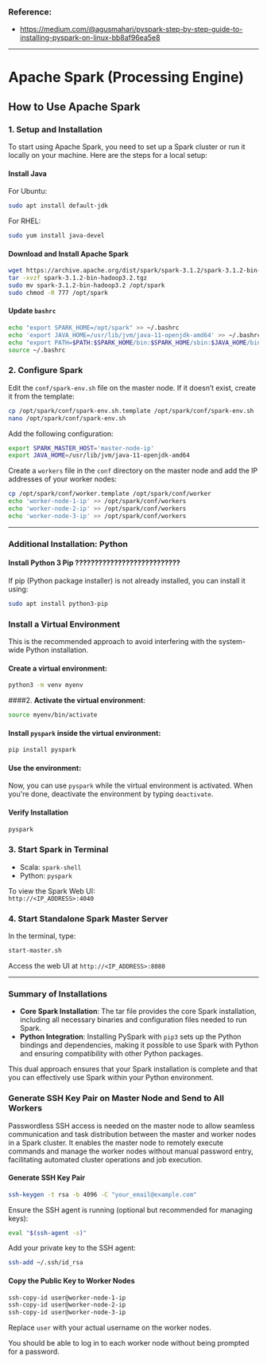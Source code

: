 ### Reference:
- https://medium.com/@agusmahari/pyspark-step-by-step-guide-to-installing-pyspark-on-linux-bb8af96ea5e8

---

# Apache Spark (Processing Engine)
## How to Use Apache Spark

### 1. Setup and Installation
To start using Apache Spark, you need to set up a Spark cluster or run it locally on your machine. Here are the steps for a local setup:

#### Install Java
For Ubuntu:
```sh
sudo apt install default-jdk
```
For RHEL:
```sh
sudo yum install java-devel
```

#### Download and Install Apache Spark
```sh
wget https://archive.apache.org/dist/spark/spark-3.1.2/spark-3.1.2-bin-hadoop3.2.tgz
tar -xvzf spark-3.1.2-bin-hadoop3.2.tgz
sudo mv spark-3.1.2-bin-hadoop3.2 /opt/spark
sudo chmod -R 777 /opt/spark
```

#### Update `bashrc`
```sh
echo "export SPARK_HOME=/opt/spark" >> ~/.bashrc
echo 'export JAVA_HOME=/usr/lib/jvm/java-11-openjdk-amd64' >> ~/.bashrc
echo "export PATH=$PATH:$SPARK_HOME/bin:$SPARK_HOME/sbin:$JAVA_HOME/bin" >> ~/.bashrc
source ~/.bashrc
```

### 2. Configure Spark
Edit the `conf/spark-env.sh` file on the master node. If it doesn’t exist, create it from the template:
```sh
cp /opt/spark/conf/spark-env.sh.template /opt/spark/conf/spark-env.sh
nano /opt/spark/conf/spark-env.sh
```
Add the following configuration:
```sh
export SPARK_MASTER_HOST='master-node-ip'
export JAVA_HOME=/usr/lib/jvm/java-11-openjdk-amd64
```

Create a `workers` file in the `conf` directory on the master node and add the IP addresses of your worker nodes:
```sh
cp /opt/spark/conf/worker.template /opt/spark/conf/worker
echo 'worker-node-1-ip' >> /opt/spark/conf/workers
echo 'worker-node-2-ip' >> /opt/spark/conf/workers
echo 'worker-node-3-ip' >> /opt/spark/conf/workers
```

---

### Additional Installation: Python 

#### Install Python 3 Pip ???????????????????????????
If pip (Python package installer) is not already installed, you can install it using:
```sh
sudo apt install python3-pip
```

### Install a Virtual Environment
This is the recommended approach to avoid interfering with the system-wide Python installation.

#### **Create a virtual environment**:
   ```bash
   python3 -m venv myenv
   ```

####2. **Activate the virtual environment**:
   ```bash
   source myenv/bin/activate
   ```

#### **Install `pyspark` inside the virtual environment**:
   ```bash
   pip install pyspark
   ```

#### **Use the environment**:
   Now, you can use `pyspark` while the virtual environment is activated. When you're done, deactivate the environment by typing `deactivate`.



#### Verify Installation
```sh
pyspark
```

### 3. Start Spark in Terminal
- Scala: `spark-shell`
- Python: `pyspark`

To view the Spark Web UI:  
`http://<IP_ADDRESS>:4040`

### 4. Start Standalone Spark Master Server
In the terminal, type:
```sh
start-master.sh
```
Access the web UI at `http://<IP_ADDRESS>:8080`

---

### Summary of Installations
- **Core Spark Installation**: The tar file provides the core Spark installation, including all necessary binaries and configuration files needed to run Spark.
- **Python Integration**: Installing PySpark with `pip3` sets up the Python bindings and dependencies, making it possible to use Spark with Python and ensuring compatibility with other Python packages.

This dual approach ensures that your Spark installation is complete and that you can effectively use Spark within your Python environment.

### Generate SSH Key Pair on Master Node and Send to All Workers
Passwordless SSH access is needed on the master node to allow seamless communication and task distribution between the master and worker nodes in a Spark cluster. It enables the master node to remotely execute commands and manage the worker nodes without manual password entry, facilitating automated cluster operations and job execution.

#### Generate SSH Key Pair
```sh
ssh-keygen -t rsa -b 4096 -C "your_email@example.com"
```

Ensure the SSH agent is running (optional but recommended for managing keys):
```sh
eval "$(ssh-agent -s)"
```

Add your private key to the SSH agent:
```sh
ssh-add ~/.ssh/id_rsa
```

#### Copy the Public Key to Worker Nodes
```sh
ssh-copy-id user@worker-node-1-ip
ssh-copy-id user@worker-node-2-ip
ssh-copy-id user@worker-node-3-ip
```
Replace `user` with your actual username on the worker nodes.

You should be able to log in to each worker node without being prompted for a password.
